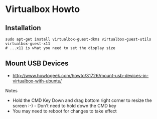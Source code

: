 # Virtualbox Howto

## Installation
```
sudo apt-get install virtualbox-guest-dkms virtualbox-guest-utils virtualbox-guest-x11
# ...x11 is what you need to set the display size
```

## Mount USB Devices
* http://www.howtogeek.com/howto/31726/mount-usb-devices-in-virtualbox-with-ubuntu/

Notes
* Hold the CMD Key Down and drag bottom right corner to resize the screen :-) - Don't need to hold down the CMD key
* You may need to reboot for changes to take effect
